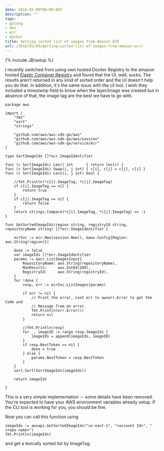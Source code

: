 ```yaml
---
date: 2016-05-09T00:00:00Z
description: ""
tags:
- golang
- aws
- ecr
- docker
title: Getting sorted list of images from Amazon ECR
url: /2016/05/09/getting-sorted-list-of-images-from-amazon-ecr/
---
```


{% include JB/setup %}

I recently switched from using own hosted Docker Registry to the amazon hosted [Elastic Container Registry](https://aws.amazon.com/ecr/) and found that the UI, well, sucks. The results aren't returned in any kind of sorted order and the UI doesn't help you do that. In addition, it's the same issue with the cli tool. I wish they included a timestamp field to know when the layer/image was created but in absence of that, the image tag are the best we have to go with.

```
package aws

import (
	"fmt"
	"sort"
	"strings"

	"github.com/aws/aws-sdk-go/aws"
	"github.com/aws/aws-sdk-go/aws/session"
	"github.com/aws/aws-sdk-go/service/ecr"
)

type SortImageIds []*ecr.ImageIdentifier

func (c SortImageIds) Len() int      { return len(c) }
func (c SortImageIds) Swap(i, j int) { c[i], c[j] = c[j], c[i] }
func (c SortImageIds) Less(i, j int) bool {

	//fmt.Println(*c[i].ImageTag, *c[j].ImageTag)
	if c[i].ImageTag == nil {
		return true
	}
	if c[j].ImageTag == nil {
		return false
	}
	return strings.Compare(*c[i].ImageTag, *c[j].ImageTag) == -1
}

func GetSortedImageIds(region string, registryId string, repositoryName string) []*ecr.ImageIdentifier {

	ecrSvc := ecr.New(session.New(), &aws.Config{Region: aws.String(region)})

	done := false
	var imageIds []*ecr.ImageIdentifier
	params := &ecr.ListImagesInput{
		RepositoryName: aws.String(repositoryName),
		MaxResults:     aws.Int64(100),
		RegistryId:     aws.String(registryId),
	}
	for !done {
		resp, err := ecrSvc.ListImages(params)

		if err != nil {
			// Print the error, cast err to awserr.Error to get the Code and
			// Message from an error.
			fmt.Println(err.Error())
			return nil
		}

		//fmt.Println(resp)
		for _, imageID := range resp.ImageIds {
			imageIds = append(imageIds, imageID)
		}
		if resp.NextToken == nil {
			done = true
		} else {
			params.NextToken = resp.NextToken
		}
	}
	sort.Sort(SortImageIds(imageIds))

	return imageIds

}
```

This is a very simple implementation -- some details have been removed. You're expected to have your AWS environment variables already setup. If the CLI tool is working for you, you should be fine.


Now you can call this function using

```
imageIds := awsapi.GetSortedImageIds("us-east-1", "<account Id>", "<repo name>")
fmt.Println(imageIds)
```

and get a lexically sorted list by ImageTag.
